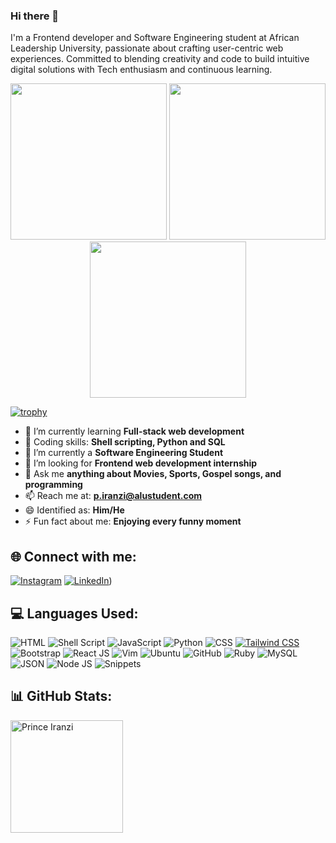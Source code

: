 ### Hi there 👋
I'm a Frontend developer and Software Engineering student at African Leadership University, passionate about crafting user-centric web experiences. Committed to blending creativity and code to build intuitive digital solutions with Tech enthusiasm and continuous learning.
<div id="header" align="center">
  <img src="https://cdn.dribbble.com/users/239755/screenshots/3019824/dave_coding_dribbble.gif" width="250"/>
  <img src="https://cdn.dribbble.com/users/1162077/screenshots/3848914/programmer.gif" width="250"/>
  <img src="http://www.textures4photoshop.com/tex/thumbs/matrix-code-animation-gif-free-animated-background-716.gif" width="250"/>
</div>

[![trophy](https://github-profile-trophy.vercel.app/?username=iranziprince01)](https://github.com/ryo-ma/github-profile-trophy)

- 🔭 I’m currently learning  **Full-stack web development**
- 🌱 Coding skills: **Shell scripting, Python and SQL**
- 🌱 I’m currently a **Software Engineering Student**
- 👯 I’m looking for **Frontend web development internship**
- 💬 Ask me **anything about Movies, Sports, Gospel songs, and programming**
- 📫 Reach me at: **p.iranzi@alustudent.com**
- 😄 Identified as: **Him/He**
- ⚡ Fun fact about me: **Enjoying every funny moment**

## 🌐 Connect with me:
[![Instagram](https://img.shields.io/badge/Instagram-%23E4405F.svg?logo=Instagram&logoColor=white)](https://www.instagram.com/_prince_iranzi/) [![LinkedIn](https://img.shields.io/badge/LinkedIn-%230077B5.svg?logo=linkedin&logoColor=white)](https://www.linkedin.com/in/prince-iranzi))

## 💻 Languages Used:
![HTML](https://img.shields.io/badge/HTML-239120?style=for-the-badge&logo=html5&logoColor=white) ![Shell Script](https://img.shields.io/badge/shell_script-%23121011.svg?style=for-the-badge&logo=gnu-bash&logoColor=white) ![JavaScript](https://img.shields.io/badge/javascript-%23323330.svg?style=for-the-badge&logo=javascript&logoColor=%23F7DF1E) ![Python](https://img.shields.io/badge/python-3670A0?style=for-the-badge&logo=python&logoColor=ffdd54) ![CSS](https://img.shields.io/badge/CSS-239120?&style=for-the-badge&logo=css3&logoColor=white) [![Tailwind CSS](https://img.shields.io/badge/Visual_Studio_Code-007ACC?style=for-the-badge&logo=visual-studio-code&logoColor=white)](https://code.visualstudio.com/) ![Bootstrap](https://img.shields.io/badge/pycharm-%23121011.svg?style=for-the-badge&logo=pycharm&logoColor=green) ![React JS](https://img.shields.io/badge/Atom-66595C?style=for-the-badge&logo=Atom&logoColor=white) ![Vim](https://img.shields.io/badge/VIM-%2311AB00.svg?&style=for-the-badge&logo=vim&logoColor=white) ![Ubuntu](https://img.shields.io/badge/Ubuntu-E95420?style=for-the-badge&logo=ubuntu&logoColor=white) ![GitHub](https://img.shields.io/badge/GIT-E44C30?style=for-the-badge&logo=git&logoColor=white) ![Ruby](https://img.shields.io/badge/Ruby-CC342D?style=for-the-badge&logo=ruby&logoColor=white) ![MySQL](https://img.shields.io/badge/MySQL-%2300f.svg?style=for-the-badge&logo=mysql&logoColor=white) ![JSON](https://img.shields.io/badge/blender-%23F5792A.svg?style=for-the-badge&logo=blender&logoColor=white) ![Node JS](https://img.shields.io/badge/Coursera-0056D2?style=for-the-badge&logo=Coursera&logoColor=white) ![Snippets](https://img.shields.io/badge/Google%20Sheets-34A853?style=for-the-badge&logo=google-sheets&logoColor=white) 

## 📊 GitHub Stats:
<p><img height="180px" align="center" src="https://github.com/iranziprince01/iranziprince01/assets/116654088/4e6662d6-80be-4574-9559-16876b6092b0" alt="Prince Iranzi" /></p>
